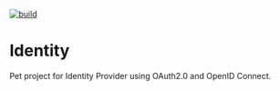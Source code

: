 [![build](https://github.com/slawomirbrys/Identity/actions/workflows/build.yml/badge.svg?branch=main)](https://github.com/slawomirbrys/Identity/actions/workflows/build.yml)

# Identity

Pet project for Identity Provider using OAuth2.0 and OpenID Connect.

